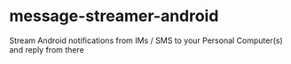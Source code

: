 message-streamer-android
========================

Stream Android notifications from IMs / SMS to your Personal Computer(s) and reply from there
